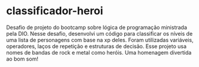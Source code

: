 # classificador-heroi
Desafio de projeto do bootcamp sobre lógica de programação ministrada pela DIO. Nesse desafio, desenvolvi um código para classificar os níveis de uma lista de personagens com base na xp deles. Foram utilizadas variáveis, operadores, laços de repetição e estruturas de decisão. Esse projeto usa nomes de bandas de rock e metal como heróis. Uma homenagem divertida ao bom som!
